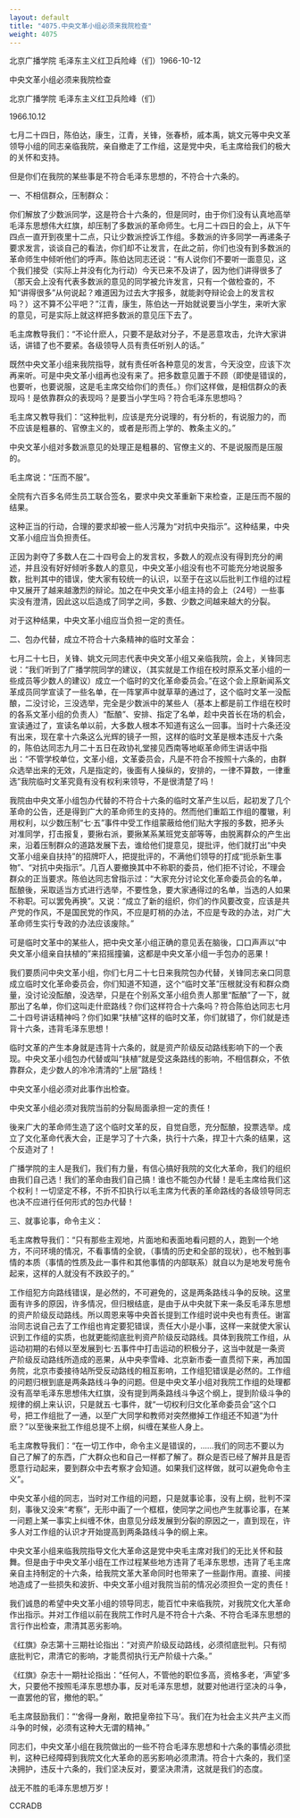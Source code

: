 ```yaml
---
layout: default
title: "4075.中央文革小组必须来我院检查"
weight: 4075
---
```


北京广播学院  毛泽东主义红卫兵险峰（们）1966-10-12

中央文革小组必须来我院检查

北京广播学院  毛泽东主义红卫兵险峰（们）

1966.10.12

七月二十四日，陈伯达，康生，江青，关锋，张春桥，戚本禹，姚文元等中央文革领导小组的同志亲临我院，亲自撤走了工作组，这是党中央，毛主席给我们的极大的关怀和支持。

但是你们在我院的某些事是不符合毛泽东思想的，不符合十六条的。

一、不相信群众，压制群众：

你们解放了少数派同学，这是符合十六条的，但是同时，由于你们没有认真地高举毛泽东思想伟大红旗，却压制了多数派的革命师生。七月二十四日的会上，从下午四点一直开到夜里十二点，只让少数派控诉工作组。多数派的许多同学一再递条子要求发言，谈谈自己的看法，你们却不让发言，在此之前，你们也没有到多数派的革命师生中倾听他们的呼声。陈伯达同志还说：“有人说你们不要听一面意见，这个我们接受（实际上并没有化为行动）今天已来不及讲了，因为他们讲得很多了（那天会上没有代表多数派的意见的同学被允许发言，只有一个做检查的，不知“讲得很多”从何说起？难道因为过去大字报多，就能剥夺辩论会上的发言权吗？）这不算不公平吧？”江青，康生，陈伯达一开始就说要当小学生，来听大家的意见，可是实际上就这样把多数派的意见压下去了。

毛主席教导我们：“不论什麽人，只要不是敌对分子，不是恶意攻击，允许大家讲话，讲错了也不要紧。各级领导人员有责任听别人的话。”

既然中央文革小组来我院指导，就有责任听各种意见的发言，今天没空，应该下次再来听。可是中央文革小组再也没有来了。把多数意见置于不顾（即使是错误的，也要听，也要说服，这是毛主席交给你们的责任。）你们这样做，是相信群众的表现吗！是依靠群众的表现吗？是要当小学生吗？符合毛泽东思想吗？

毛主席又教导我们：“这种批判，应该是充分说理的，有分析的，有说服力的，而不应该是粗暴的、官僚主义的，或者是形而上学的、教条主义的。”

中央文革小组对多数派意见的处理正是粗暴的、官僚主义的、不是说服而是压服的。

毛主席说：“压而不服”。

全院有六百多名师生员工联合签名，要求中央文革重新下来检查，正是压而不服的结果。

这种正当的行动，合理的要求却被一些人污蔑为“对抗中央指示”。这种结果，中央文革小组应当负担责任。

正因为剥夺了多数人在二十四号会上的发言权，多数人的观点没有得到充分的阐述，并且没有好好倾听多数人的意见，中央文革小组没有也不可能充分地说服多数，批判其中的错误，使大家有较统一的认识，以至于在这以后批判工作组的过程中又展开了越来越激烈的辩论。加之在中央文革小组主持的会上（24号）一些事实没有澄清，因此这以后造成了同学之间，多数、少数之间越来越大的分裂。

对于这种结果，中央文革小组应当负担一定的责任。

二、包办代替，成立不符合十六条精神的临时文革会：

七月二十七日，关锋、姚文元同志代表中央文革小组又亲临我院，会上，关锋同志说：“我们听到了广播学院同学的建议，（其实就是工作组在校时原系文革小组的一些成员等少数人的建议）成立一个临时的文化革命委员会。”在这个会上原新闻系文革成员同学宣读了一些名单，在一阵掌声中就草草的通过了，这个临时文革一没酝酿，二没讨论，三没选举，完全是少数派中的某些人（基本上都是前工作组在校时的各系文革小组的负责人）“酝酿”、安排、指定了名单，趁中央首长在场的机会，宣读通过了，宣读名单以前，大多数人根本不知道有这么一回事。当时十六条还没有出来，现在拿十六条这么光辉的镜子一照，这样的临时文革是根本违反十六条的，陈伯达同志九月二十五日在政协礼堂接见西南等地岖革命师生讲话中指出：“不管学校单位，文革小组，文革委员会，凡是不符合不按照十六条的，由群众选举出来的无效，凡是指定的，後面有人操纵的，安排的，一律不算数，一律重选”我院临时文革究竟有没有权利来领导，不是很清楚了吗！

我院由中央文革小组包办代替的不符合十六条的临时文革产生以后，起初发了几个革命的公告，还是得到广大的革命师生的支持的。然而他们重蹈工作组的覆辙，利用权利，以少数压制“七·五”事件中受工作组蒙蔽给他们贴大字报的多数，把矛头对准同学，打击报复，要揪右派，要揪某系某班党支部等等，由脱离群众的产生出来，沿着压制群众的道路发展下去，谁给他们提意见，提批评，他们就打出“中央文革小组亲自扶持”的招牌吓人，把提批评的，不满他们领导的打成“扼杀新生事物”、“对抗中央指示”。几百人要撤换其中不称职的委员，他们拒不讨论，不理会群众的正当要求。陈伯达同志曾指示过：“大家充分讨论文化革命委员会的名单，酝酿後，采取适当方式进行选举，不要性急，要大家通得过的名单，当选的人如果不称职。可以罢免再换”。又说：“成立了新的组织，你们的作风要改变，应该是共产党的作风，不是国民党的作风，不应是盯梢的办法，不应是专政的办法，对广大革命师生实行专政的办法应该废除。”

可是临时文革中的某些人，把中央文革小组正确的意见丢在脑後，口口声声以“中央文革小组亲自扶植的”来招摇撞骗，这都是中央文革小组一手包办的恶果！

我们要质问中央文革小组，你们七月二十七日来我院包办代替，关锋同志亲口同意成立临时文化革命委员会，你们知道不知道，这个“临时文革”压根就没有和群众商量，没讨论没酝酿，没选举，只是在个别系文革小组负责人那里“酝酿”了一下，就那出了名单，你们这叫走什麽路线？你们这样符合十六条吗？符合陈伯达同志七月二十四号讲话精神吗？你们如果“扶植”这样的临时文革，你们就错了，你们就是违背十六条，违背毛泽东思想！

临时文革的产生本身就是违背十六条的，就是资产阶级反动路线影响下的一个表现。中央文革小组包办代替或叫“扶植”就是受这条路线的影响，不相信群众，不依靠群众，走少数人的冷冷清清的“上层”路线！

中央文革小组必须对此事作出检查。

中央文革小组必须对我院当前的分裂局面承担一定的责任！

後来广大的革命师生造了这个临时文革的反，自觉自愿，充分酝酿，投票选举。成立了文化革命代表大会，正是学习了十六条，执行十六条，捍卫十六条的结果，这个反造对了！

广播学院的主人是我们，我们有力量，有信心搞好我院的文化大革命，我们的组织由我们自己选！我们的革命由我们自己搞！谁也不能包办代替！是毛主席给我们这个权利！一切坚定不移，不折不扣执行以毛主席为代表的革命路线的各级领导同志也决不应进行任何形式的包办代替！

三、就事论事，命令主义：

毛主席教导我们：“只有那些主观地，片面地和表面地看问题的人，跑到一个地方，不问环境的情况，不看事情的全貌，（事情的历史和全部的现状），也不触到事情的本质（事情的性质及此一事件和其他事情的内部联系）就自以为是地发号施令起来，这样的人就没有不跌跤子的。”

工作组犯方向路线错误，是必然的，不可避免的，这是两条路线斗争的反映。这里面有许多的原因，许多情况，但归根结底，是由于从中央就下来一条反毛泽东思想的资产阶级反动路线。所以周恩来等中央首长提到工作组时说中央也有责任。谢富治同志说自己去了工作组也肯定要犯错误，责任大小是小事，这样一来就使大家认识到工作组的实质，也就更能彻底批判资产阶级反动路线。具体到我院工作组，从运动初期的右倾以至发展到七·五事件中打击运动的积极分子，这当中就是一条资产阶级反动路线所造成的恶果，从中央李雪峰、北京新市委一直贯彻下来，再加国务院，北京市委接待站所受反动路线的相互影响，工作组犯错误是必然的。工作组的问题归根到底是两条路线斗争的问题。但是中央文革小组对我院工作组的处理都没有高举毛泽东思想伟大红旗，没有提到两条路线斗争这个纲上，提到阶级斗争的规律的纲上来认识，只是就五·七事件，就“一切权利归文化革命委员会”这个口号，把工作组批了一通，以至广大同学和教师对突然撤掉工作组还不知道“为什麽？”以至後来批工作组总提不上纲，纠缠在某些人身上。

毛主席教导我们：“在一切工作中，命令主义是错误的，……我们的同志不要以为自己了解了的东西，广大群众也和自己一样都了解了。群众是否已经了解并且是否愿意行动起来，要到群众中去考察才会知道。如果我们这样做，就可以避免命令主义”。

中央文革小组的同志，当时对工作组的问题，只是就事论事，没有上纲，批判不深刻，事後又没来“考察”，无形中画了一个框框，使同学之间也产生就事论事，在某一问题上某一事实上纠缠不休，由意见分歧发展到分裂的原因之一，直到现在，许多人对工作组的认识才开始提高到两条路线斗争的纲上来。

中央文革小组来临我院指导文化大革命这是党中央毛主席对我们的无比关怀和鼓舞。但是由于中央文革小组在工作过程某些地方违背了毛泽东思想，违背了毛主席亲自主持制定的十六条，给我院文革大革命同时也带来了一些副作用。直接、间接地造成了一些损失和波折、中央文革小组对我院当前的情况必须担负一定的责任！

我们诚恳的希望中央文革小组的领导同志，能百忙中来临我院，对我院文化大革命作出指示。并对工作组以前在我院工作时凡是不符合十六条、不符合毛泽东思想的言行作出检查，肃清其恶劣影响。

《红旗》杂志第十三期社论指出：“对资产阶级反动路线，必须彻底批判。只有彻底批判它，肃清它的影响，才能贯彻执行无产阶级十六条。”

《红旗》杂志十一期社论指出：“任何人，不管他的职位多高，资格多老，‘声望’多大，只要他不按照毛泽东思想办事，反对毛泽东思想，就要对他进行坚决的斗争，一直罢他的官，撤他的职。”

毛主席鼓励我们：“‘舍得一身剐，敢把皇帝拉下马’。我们在为社会主义共产主义而斗争的时候，必须有这种大无谓的精神。”

同志们，中央文革小组在我院做出的一些不符合毛泽东思想和十六条的事情必须批判，这种已经障碍到我院文化大革命的恶劣影响必须肃清。符合十六条的，我们坚决拥护，违反十六条的，我们坚决反对，要坚决肃清，这就是我们的态度。

战无不胜的毛泽东思想万岁！

CCRADB

